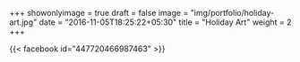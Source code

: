 +++
showonlyimage = true
draft = false
image = "img/portfolio/holiday-art.jpg"
date = "2016-11-05T18:25:22+05:30"
title = "Holiday Art"
weight = 2
+++

{{< facebook id="447720466987463" >}}
